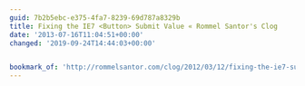 ```yaml
---
guid: 7b2b5ebc-e375-4fa7-8239-69d787a8329b
title: Fixing the IE7 <Button> Submit Value « Rommel Santor's Clog
date: '2013-07-16T11:04:51+00:00'
changed: '2019-09-24T14:44:03+00:00'


bookmark_of: 'http://rommelsantor.com/clog/2012/03/12/fixing-the-ie7-submit-value/'
---
```




